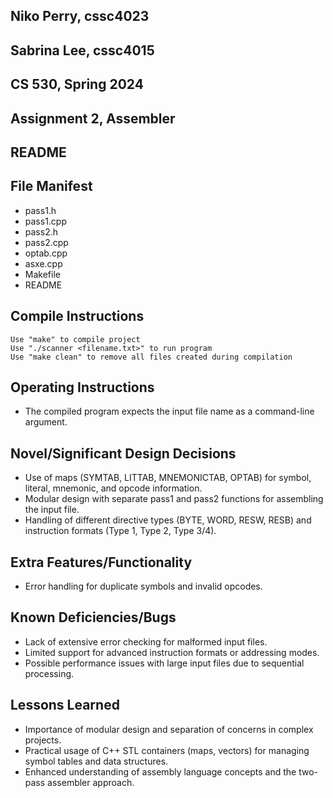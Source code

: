 ## Niko Perry, cssc4023
## Sabrina Lee, cssc4015
## CS 530, Spring 2024
## Assignment 2, Assembler
## README

## File Manifest
   - pass1.h
   - pass1.cpp
   - pass2.h
   - pass2.cpp
   - optab.cpp
   - asxe.cpp
   - Makefile
   - README

## Compile Instructions
    Use "make" to compile project
    Use "./scanner <filename.txt>" to run program
    Use "make clean" to remove all files created during compilation

## Operating Instructions
  - The compiled program expects the input file name as a command-line argument.

## Novel/Significant Design Decisions
  - Use of maps (SYMTAB, LITTAB, MNEMONICTAB, OPTAB) for symbol, literal, mnemonic, and opcode information.
  - Modular design with separate pass1 and pass2 functions for assembling the input file.
  - Handling of different directive types (BYTE, WORD, RESW, RESB) and instruction formats (Type 1, Type 2, Type 3/4).

## Extra Features/Functionality
  - Error handling for duplicate symbols and invalid opcodes.

## Known Deficiencies/Bugs
  - Lack of extensive error checking for malformed input files.
  - Limited support for advanced instruction formats or addressing modes.
  - Possible performance issues with large input files due to sequential processing.

## Lessons Learned
  - Importance of modular design and separation of concerns in complex projects.
  - Practical usage of C++ STL containers (maps, vectors) for managing symbol tables and data structures.
  - Enhanced understanding of assembly language concepts and the two-pass assembler approach.
